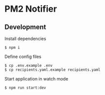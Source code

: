 # PM2 Notifier

## Development

Install dependencies

```
$ npm i
```

Define config files

```
$ cp .env.example .env
$ cp recipients.yaml.example recipients.yaml
```

Start application in watch mode

```
$ npm run start:dev
```
